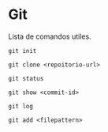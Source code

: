 # Git

Lista de comandos utiles.

`git init`

`git clone <repoitorio-url>`

`git status`

`git show <commit-id>`

`git log`

`git add <filepattern>`
